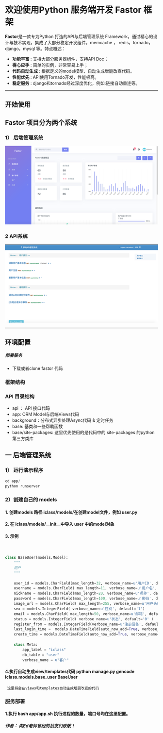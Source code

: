 # 欢迎使用Python 服务端开发 Fastor 框架

**Fastor**是一款专为Python 打造的API与后端管理系统 Framework，通过精心的设计与技术实现，集成了大部分稳定开发组件，memcache ， redis，tornado，django，mysql 等。特点概述：
 
- **功能丰富** : 支持大部分服务器组件，支持API Doc；
- **得心应手** : 简单的实例，非常容易上手；
- **代码自动生成** : 根据定义的model模型，自动生成增删改查代码。
- **性能优先** :  API使用Tornado开发，性能极高。
- **稳定服务** :  django和tornado经过深度优化，例如:链接自动重连等。


-------------------

## 开始使用
## Fastor 项目分为两个系统

### 1） 后端管理系统
![Alt text](./doc/system.png)

### 2 API系统

![Alt text](./doc/api.png)

-------------------

## 环境配置
##### 部署服务
- 下载或者clone fastor 代码

### 框架结构
### API 目录结构
- api ： API 接口代码
- app:   ORM Model与后端Views代码
- background：分布式异步处理Async代码 & 定时任务
- base:  基类和一些帮助函数
- base/site-packages: 这里优先使用的是代码中的 site-packages 的python第三方类库

## 一 后端管理系统

### 1） 运行演示程序

``` python
cd app/
python runserver
```

### 2）创建自己的 models
 #### 1. 创建models 路径 iclass/models/在创建model文件，例如 user.py
 #### 2. 在 iclass/models/__init__中导入 user 中的model对象
 #### 3. 示例

``` python


class BaseUser(models.Model):
    """
    用户
    """

    user_id = models.CharField(max_length=32, verbose_name=u'用户ID', default='',primary_key=True)
    username = models.CharField( max_length=11, verbose_name=u'用户名', default='')
    nickname = models.CharField(max_length=20, verbose_name=u'昵称', default='')
    password = models.CharField(max_length=100, verbose_name=u'密码', default='')
    image_url = models.CharField( max_length=255, verbose_name=u'用户头像', default='')
    sex = models.IntegerField( verbose_name=u'性别', default='1')
    email = models.CharField( max_length=50, verbose_name=u'邮箱', default='' )
    status = models.IntegerField( verbose_name=u'状态', default='0' )  # 0-关闭，1-开启
    register_from = models.IntegerField(verbose_name=u'注册设备', default='0', choices=RegisterFromChoices)
    last_login_time =  models.DateTimeField(auto_now_add=True, verbose_name=u'最后登录时间')
    create_time = models.DateTimeField(auto_now_add=True, verbose_name=u'创建时间')
    
    class Meta:
        app_label = "iclass"
        db_table = "user"
        verbose_name = u"客户"

```

#### 4.执行自动生成view/templates代码  python manage.py gencode iclass.models.base_user BaseUser
     这里将会在views和templates自动生成增删改查的代码

     
 

### 服务部署
#### 1.执行 bash app/app.sh 执行进程的数量，端口号均在这里配置。






##### 作者： 向Ed老师曾经的战友们致敬！

